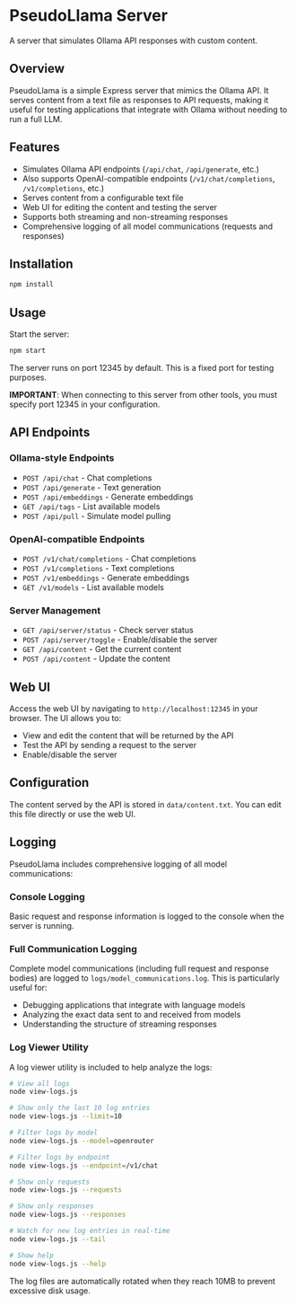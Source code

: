 # PseudoLlama Server

A server that simulates Ollama API responses with custom content.

## Overview

PseudoLlama is a simple Express server that mimics the Ollama API. It serves content from a text file as responses to API requests, making it useful for testing applications that integrate with Ollama without needing to run a full LLM.

## Features

- Simulates Ollama API endpoints (`/api/chat`, `/api/generate`, etc.)
- Also supports OpenAI-compatible endpoints (`/v1/chat/completions`, `/v1/completions`, etc.)
- Serves content from a configurable text file
- Web UI for editing the content and testing the server
- Supports both streaming and non-streaming responses
- Comprehensive logging of all model communications (requests and responses)

## Installation

```bash
npm install
```

## Usage

Start the server:

```bash
npm start
```

The server runs on port 12345 by default. This is a fixed port for testing purposes.

**IMPORTANT**: When connecting to this server from other tools, you must specify port 12345 in your configuration.

## API Endpoints

### Ollama-style Endpoints

- `POST /api/chat` - Chat completions
- `POST /api/generate` - Text generation
- `POST /api/embeddings` - Generate embeddings
- `GET /api/tags` - List available models
- `POST /api/pull` - Simulate model pulling

### OpenAI-compatible Endpoints

- `POST /v1/chat/completions` - Chat completions
- `POST /v1/completions` - Text completions
- `POST /v1/embeddings` - Generate embeddings
- `GET /v1/models` - List available models

### Server Management

- `GET /api/server/status` - Check server status
- `POST /api/server/toggle` - Enable/disable the server
- `GET /api/content` - Get the current content
- `POST /api/content` - Update the content

## Web UI

Access the web UI by navigating to `http://localhost:12345` in your browser. The UI allows you to:

- View and edit the content that will be returned by the API
- Test the API by sending a request to the server
- Enable/disable the server

## Configuration

The content served by the API is stored in `data/content.txt`. You can edit this file directly or use the web UI.

## Logging

PseudoLlama includes comprehensive logging of all model communications:

### Console Logging

Basic request and response information is logged to the console when the server is running.

### Full Communication Logging

Complete model communications (including full request and response bodies) are logged to `logs/model_communications.log`. This is particularly useful for:

- Debugging applications that integrate with language models
- Analyzing the exact data sent to and received from models
- Understanding the structure of streaming responses

### Log Viewer Utility

A log viewer utility is included to help analyze the logs:

```bash
# View all logs
node view-logs.js

# Show only the last 10 log entries
node view-logs.js --limit=10

# Filter logs by model
node view-logs.js --model=openrouter

# Filter logs by endpoint
node view-logs.js --endpoint=/v1/chat

# Show only requests
node view-logs.js --requests

# Show only responses
node view-logs.js --responses

# Watch for new log entries in real-time
node view-logs.js --tail

# Show help
node view-logs.js --help
```

The log files are automatically rotated when they reach 10MB to prevent excessive disk usage.